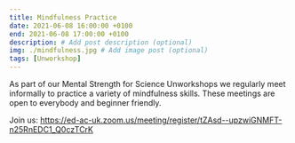 ```yaml
---
title: Mindfulness Practice
date: 2021-06-08 16:00:00 +0100
end: 2021-06-08 17:00:00 +0100
description: # Add post description (optional)
img: ./mindfulness.jpg # Add image post (optional)
tags: [Unworkshop]
---
```


As part of our Mental Strength for Science Unworkshops we regularly meet
informally to practice a variety of mindfulness skills. These meetings
are open to everybody and beginner friendly.

Join us: https://ed-ac-uk.zoom.us/meeting/register/tZAsd--upzwiGNMFT-n25RnEDC1_Q0czTCrK

